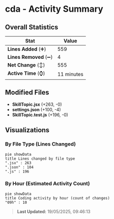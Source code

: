# cda - Activity Summary 

## Overall Statistics

| Stat                   | Value                                                             |
| ---------------------- | ----------------------------------------------------------------- |
| **Lines Added** (➕)   | 559                                          |
| **Lines Removed** (➖) | 4                                        |
| **Net Change** (↕)    | 555                |
| **Active Time** (⌚)   | 11 minutes |


## Modified Files
- **SkillTopic.jsx** (+263, -0)
- **settings.json** (+100, -4)
- **SkillTopic.test.js** (+196, -0)

## Visualizations

### By File Type (Lines Changed)

```mermaid
pie showData
title Lines changed by file type
".jsx" : 263
".json" : 104
".js" : 196
```

### By Hour (Estimated Activity Count)

```mermaid
pie showData
title Coding activity by hour (count of changes)
"09h" : 10
```


> **Last Updated:** 19/05/2025, 09:46:13